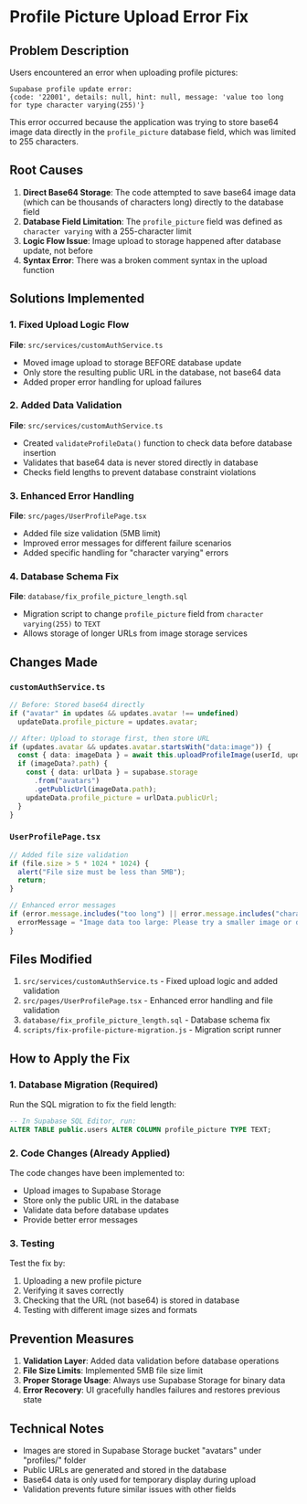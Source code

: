 # Profile Picture Upload Error Fix

## Problem Description
Users encountered an error when uploading profile pictures:
```
Supabase profile update error: 
{code: '22001', details: null, hint: null, message: 'value too long for type character varying(255)'}
```

This error occurred because the application was trying to store base64 image data directly in the `profile_picture` database field, which was limited to 255 characters.

## Root Causes
1. **Direct Base64 Storage**: The code attempted to save base64 image data (which can be thousands of characters long) directly to the database field
2. **Database Field Limitation**: The `profile_picture` field was defined as `character varying` with a 255-character limit
3. **Logic Flow Issue**: Image upload to storage happened after database update, not before
4. **Syntax Error**: There was a broken comment syntax in the upload function

## Solutions Implemented

### 1. Fixed Upload Logic Flow
**File**: `src/services/customAuthService.ts`
- Moved image upload to storage BEFORE database update
- Only store the resulting public URL in the database, not base64 data
- Added proper error handling for upload failures

### 2. Added Data Validation
**File**: `src/services/customAuthService.ts`
- Created `validateProfileData()` function to check data before database insertion
- Validates that base64 data is never stored directly in database
- Checks field lengths to prevent database constraint violations

### 3. Enhanced Error Handling
**File**: `src/pages/UserProfilePage.tsx`
- Added file size validation (5MB limit)
- Improved error messages for different failure scenarios
- Added specific handling for "character varying" errors

### 4. Database Schema Fix
**File**: `database/fix_profile_picture_length.sql`
- Migration script to change `profile_picture` field from `character varying(255)` to `TEXT`
- Allows storage of longer URLs from image storage services

## Changes Made

### `customAuthService.ts`
```typescript
// Before: Stored base64 directly
if ("avatar" in updates && updates.avatar !== undefined)
  updateData.profile_picture = updates.avatar;

// After: Upload to storage first, then store URL
if (updates.avatar && updates.avatar.startsWith("data:image")) {
  const { data: imageData } = await this.uploadProfileImage(userId, updates.avatar);
  if (imageData?.path) {
    const { data: urlData } = supabase.storage
      .from("avatars")
      .getPublicUrl(imageData.path);
    updateData.profile_picture = urlData.publicUrl;
  }
}
```

### `UserProfilePage.tsx`
```typescript
// Added file size validation
if (file.size > 5 * 1024 * 1024) {
  alert("File size must be less than 5MB");
  return;
}

// Enhanced error messages
if (error.message.includes("too long") || error.message.includes("character varying")) {
  errorMessage = "Image data too large: Please try a smaller image or different format.";
}
```

## Files Modified
1. `src/services/customAuthService.ts` - Fixed upload logic and added validation
2. `src/pages/UserProfilePage.tsx` - Enhanced error handling and file validation
3. `database/fix_profile_picture_length.sql` - Database schema fix
4. `scripts/fix-profile-picture-migration.js` - Migration script runner

## How to Apply the Fix

### 1. Database Migration (Required)
Run the SQL migration to fix the field length:
```sql
-- In Supabase SQL Editor, run:
ALTER TABLE public.users ALTER COLUMN profile_picture TYPE TEXT;
```

### 2. Code Changes (Already Applied)
The code changes have been implemented to:
- Upload images to Supabase Storage
- Store only the public URL in the database
- Validate data before database updates
- Provide better error messages

### 3. Testing
Test the fix by:
1. Uploading a new profile picture
2. Verifying it saves correctly
3. Checking that the URL (not base64) is stored in database
4. Testing with different image sizes and formats

## Prevention Measures
1. **Validation Layer**: Added data validation before database operations
2. **File Size Limits**: Implemented 5MB file size limit
3. **Proper Storage Usage**: Always use Supabase Storage for binary data
4. **Error Recovery**: UI gracefully handles failures and restores previous state

## Technical Notes
- Images are stored in Supabase Storage bucket "avatars" under "profiles/" folder
- Public URLs are generated and stored in the database
- Base64 data is only used for temporary display during upload
- Validation prevents future similar issues with other fields
